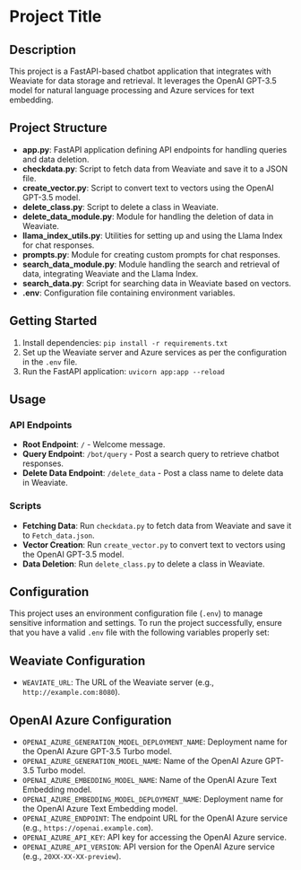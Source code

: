 # Project Title

## Description

This project is a FastAPI-based chatbot application that integrates with Weaviate for data storage and retrieval. It leverages the OpenAI GPT-3.5 model for natural language processing and Azure services for text embedding.

## Project Structure

- **app.py**: FastAPI application defining API endpoints for handling queries and data deletion.
- **checkdata.py**: Script to fetch data from Weaviate and save it to a JSON file.
- **create_vector.py**: Script to convert text to vectors using the OpenAI GPT-3.5 model.
- **delete_class.py**: Script to delete a class in Weaviate.
- **delete_data_module.py**: Module for handling the deletion of data in Weaviate.
- **llama_index_utils.py**: Utilities for setting up and using the Llama Index for chat responses.
- **prompts.py**: Module for creating custom prompts for chat responses.
- **search_data_module.py**: Module handling the search and retrieval of data, integrating Weaviate and the Llama Index.
- **search_data.py**: Script for searching data in Weaviate based on vectors.
- **.env**: Configuration file containing environment variables.

## Getting Started

1. Install dependencies: `pip install -r requirements.txt`
2. Set up the Weaviate server and Azure services as per the configuration in the `.env` file.
3. Run the FastAPI application: `uvicorn app:app --reload`

## Usage

### API Endpoints

- **Root Endpoint**: `/` - Welcome message.
- **Query Endpoint**: `/bot/query` - Post a search query to retrieve chatbot responses.
- **Delete Data Endpoint**: `/delete_data` - Post a class name to delete data in Weaviate.

### Scripts

- **Fetching Data**: Run `checkdata.py` to fetch data from Weaviate and save it to `Fetch_data.json`.
- **Vector Creation**: Run `create_vector.py` to convert text to vectors using the OpenAI GPT-3.5 model.
- **Data Deletion**: Run `delete_class.py` to delete a class in Weaviate.

## Configuration

This project uses an environment configuration file (`.env`) to manage sensitive information and settings. To run the project successfully, ensure that you have a valid `.env` file with the following variables properly set:

## Weaviate Configuration

- `WEAVIATE_URL`: The URL of the Weaviate server (e.g., `http://example.com:8080`).

## OpenAI Azure Configuration

- `OPENAI_AZURE_GENERATION_MODEL_DEPLOYMENT_NAME`: Deployment name for the OpenAI Azure GPT-3.5 Turbo model.
- `OPENAI_AZURE_GENERATION_MODEL_NAME`: Name of the OpenAI Azure GPT-3.5 Turbo model.
- `OPENAI_AZURE_EMBEDDING_MODEL_NAME`: Name of the OpenAI Azure Text Embedding model.
- `OPENAI_AZURE_EMBEDDING_MODEL_DEPLOYMENT_NAME`: Deployment name for the OpenAI Azure Text Embedding model.
- `OPENAI_AZURE_ENDPOINT`: The endpoint URL for the OpenAI Azure service (e.g., `https://openai.example.com`).
- `OPENAI_AZURE_API_KEY`: API key for accessing the OpenAI Azure service.
- `OPENAI_AZURE_API_VERSION`: API version for the OpenAI Azure service (e.g., `20XX-XX-XX-preview`).


